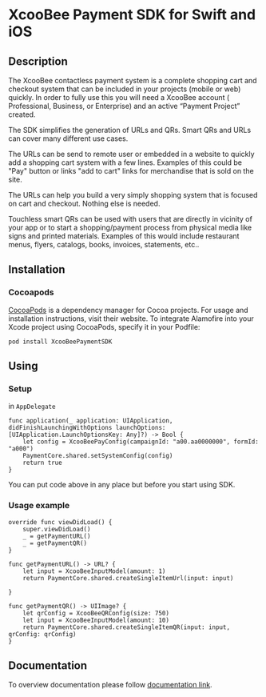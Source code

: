 # XcooBee Payment SDK for Swift and iOS

## Description

The XcooBee contactless payment system is a complete shopping cart and checkout system that can be included in your projects (mobile or web) quickly.
In order to fully use this you will need a XcooBee account ( Professional, Business, or  Enterprise) and an active “Payment Project” created.

The SDK simplifies the generation of URLs and QRs. 
Smart QRs and URLs can cover many different use cases.

The URLs can be send to remote user or embedded in a website to quickly add a shopping cart system with a few lines. 
Examples of this could be "Pay" button or links "add to cart" links for merchandise that is sold on the site. 

The URLs can help you build a very simply shopping system that is focused on cart and checkout. Nothing else is needed. 

Touchless smart QRs can be used with users that are directly in vicinity of your app or to start a shopping/payment process from physical media like signs and printed materials. Examples of this would include restaurant menus, flyers, catalogs, books, invoices, statements, etc..

## Installation

### Cocoapods
[CocoaPods](https://cocoapods.org/) is a dependency manager for Cocoa projects. For usage and installation instructions, visit their website. To integrate Alamofire into your Xcode project using CocoaPods, specify it in your Podfile:

`pod install XcooBeePaymentSDK`

## Using

### Setup
in `AppDelegate`
```
func application(_ application: UIApplication, didFinishLaunchingWithOptions launchOptions: [UIApplication.LaunchOptionsKey: Any]?) -> Bool {
    let config = XcooBeePayConfig(campaignId: "a00.aa0000000", formId: "a000")
    PaymentCore.shared.setSystemConfig(config)
    return true
}
```
You can put code above in any place but before you start using SDK.

### Usage example 
```
override func viewDidLoad() {
    super.viewDidLoad()
    _ = getPaymentURL()
    _ = getPaymentQR()
}

func getPaymentURL() -> URL? {
    let input = XcooBeeInputModel(amount: 1)
    return PaymentCore.shared.createSingleItemUrl(input: input)
    
}

func getPaymentQR() -> UIImage? {
    let qrConfig = XcooBeeQRConfig(size: 750)
    let input = XcooBeeInputModel(amount: 10)
    return PaymentCore.shared.createSingleItemQR(input: input, qrConfig: qrConfig)
}
```

## Documentation

To overview documentation please follow [documentation link](./Documentation/Reference/README.md).
